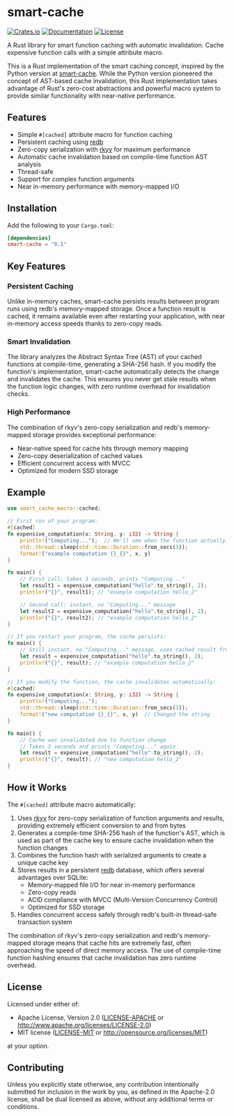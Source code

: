 # smart-cache

[![Crates.io](https://img.shields.io/crates/v/smart-cache.svg)](https://crates.io/crates/smart-cache)
[![Documentation](https://docs.rs/smart-cache/badge.svg)](https://docs.rs/smart-cache)
[![License](https://img.shields.io/badge/license-MIT%2FApache--2.0-blue.svg)](README.md)

A Rust library for smart function caching with automatic invalidation. Cache expensive function calls with a simple attribute macro.

This is a Rust implementation of the smart caching concept, inspired by the Python version at [smart-cache](https://github.com/andrewgazelka/smart-cache). While the Python version pioneered the concept of AST-based cache invalidation, this Rust implementation takes advantage of Rust's zero-cost abstractions and powerful macro system to provide similar functionality with near-native performance.

## Features

- Simple `#[cached]` attribute macro for function caching
- Persistent caching using [redb](https://github.com/cberner/redb)
- Zero-copy serialization with [rkyv](https://github.com/rkyv/rkyv) for maximum performance
- Automatic cache invalidation based on compile-time function AST analysis
- Thread-safe
- Support for complex function arguments
- Near in-memory performance with memory-mapped I/O

## Installation

Add the following to your `Cargo.toml`:

```toml
[dependencies]
smart-cache = "0.1"
```

## Key Features

### Persistent Caching
Unlike in-memory caches, smart-cache persists results between program runs using redb's memory-mapped storage. Once a function result is cached, it remains available even after restarting your application, with near in-memory access speeds thanks to zero-copy reads.

### Smart Invalidation
The library analyzes the Abstract Syntax Tree (AST) of your cached functions at compile-time, generating a SHA-256 hash. If you modify the function's implementation, smart-cache automatically detects the change and invalidates the cache. This ensures you never get stale results when the function logic changes, with zero runtime overhead for invalidation checks.

### High Performance
The combination of rkyv's zero-copy serialization and redb's memory-mapped storage provides exceptional performance:
- Near-native speed for cache hits through memory mapping
- Zero-copy deserialization of cached values
- Efficient concurrent access with MVCC
- Optimized for modern SSD storage

## Example

```rust
use smart_cache_macro::cached;

// First run of your program:
#[cached]
fn expensive_computation(x: String, y: i32) -> String {
    println!("Computing...");  // We'll see when the function actually runs
    std::thread::sleep(std::time::Duration::from_secs(3));
    format!("example computation {}_{}", x, y)
}

fn main() {
    // First call: takes 3 seconds, prints "Computing..."
    let result1 = expensive_computation("hello".to_string(), 2);
    println!("{}", result1); // "example computation hello_2"

    // Second call: instant, no "Computing..." message
    let result2 = expensive_computation("hello".to_string(), 2);
    println!("{}", result2); // "example computation hello_2"
}

// If you restart your program, the cache persists:
fn main() {
    // Still instant, no "Computing..." message, uses cached result from previous run
    let result = expensive_computation("hello".to_string(), 2);
    println!("{}", result); // "example computation hello_2"
}

// If you modify the function, the cache invalidates automatically:
#[cached]
fn expensive_computation(x: String, y: i32) -> String {
    println!("Computing...");
    std::thread::sleep(std::time::Duration::from_secs(3));
    format!("new computation {}_{}", x, y)  // Changed the string
}

fn main() {
    // Cache was invalidated due to function change
    // Takes 3 seconds and prints "Computing..." again
    let result = expensive_computation("hello".to_string(), 2);
    println!("{}", result); // "new computation hello_2"
}
```

## How it Works

The `#[cached]` attribute macro automatically:
1. Uses [rkyv](https://github.com/rkyv/rkyv) for zero-copy serialization of function arguments and results, providing extremely efficient conversion to and from bytes
2. Generates a compile-time SHA-256 hash of the function's AST, which is used as part of the cache key to ensure cache invalidation when the function changes
3. Combines the function hash with serialized arguments to create a unique cache key
4. Stores results in a persistent [redb](https://github.com/cberner/redb) database, which offers several advantages over SQLite:
   - Memory-mapped file I/O for near in-memory performance
   - Zero-copy reads
   - ACID compliance with MVCC (Multi-Version Concurrency Control)
   - Optimized for SSD storage
5. Handles concurrent access safely through redb's built-in thread-safe transaction system

The combination of rkyv's zero-copy serialization and redb's memory-mapped storage means that cache hits are extremely fast, often approaching the speed of direct memory access. The use of compile-time function hashing ensures that cache invalidation has zero runtime overhead.

## License

Licensed under either of:
 * Apache License, Version 2.0 ([LICENSE-APACHE](LICENSE-APACHE) or http://www.apache.org/licenses/LICENSE-2.0)
 * MIT license ([LICENSE-MIT](LICENSE-MIT) or http://opensource.org/licenses/MIT)

at your option.

## Contributing

Unless you explicitly state otherwise, any contribution intentionally submitted
for inclusion in the work by you, as defined in the Apache-2.0 license, shall be
dual licensed as above, without any additional terms or conditions.
